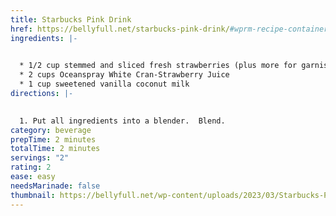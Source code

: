```yaml
---
title: Starbucks Pink Drink
href: https://bellyfull.net/starbucks-pink-drink/#wprm-recipe-container-66115
ingredients: |-
  

  * 1/2 cup stemmed and sliced fresh strawberries (plus more for garnish)
  * 2 cups Oceanspray White Cran-Strawberry Juice
  * 1 cup sweetened vanilla coconut milk
directions: |-
  

  1. P﻿ut all ingredients into a blender.  Blend.
category: beverage
prepTime: 2 minutes
totalTime: 2 minutes
servings: "2"
rating: 2
ease: easy
needsMarinade: false
thumbnail: https://bellyfull.net/wp-content/uploads/2023/03/Starbucks-Pink-Drink-blog-2-300x300.jpg
---
```


